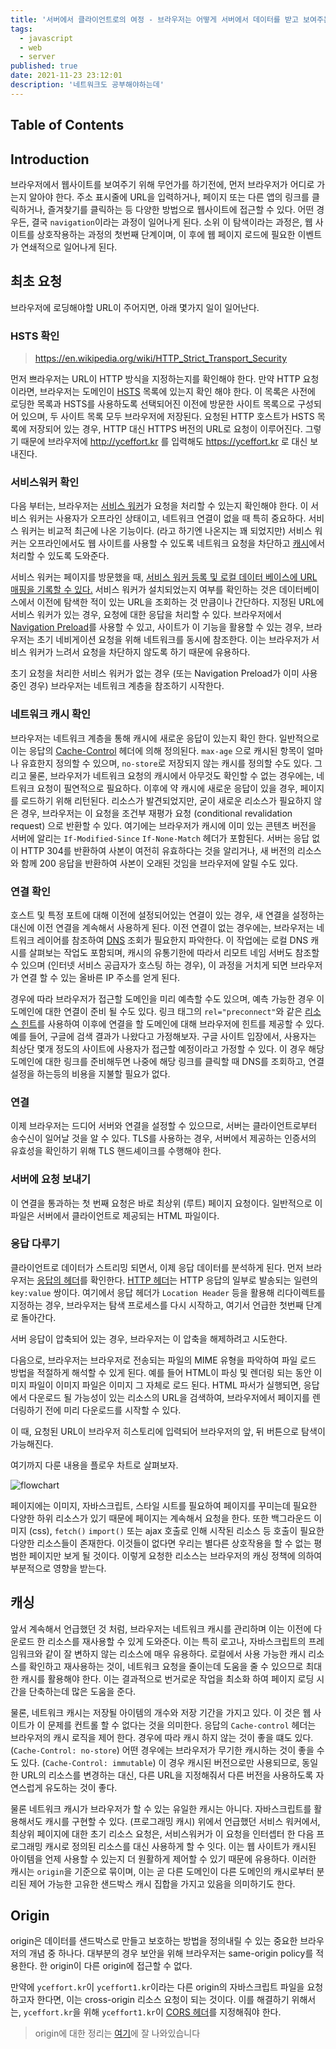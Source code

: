 ```yaml
---
title: '서버에서 클라이언트로의 여정 - 브라우저는 어떻게 서버에서 데이터를 받고 보여주는 것 일까'
tags:
  - javascript
  - web
  - server
published: true
date: 2021-11-23 23:12:01
description: '네트워크도 공부해야하는데'
---
```


## Table of Contents

## Introduction

브라우저에서 웹사이트를 보여주기 위해 무언가를 하기전에, 먼저 브라우저가 어디로 가는지 알아야 한다. 주소 표시줄에 URL을 입력하거나, 페이지 또는 다른 앱의 링크를 클릭하거나, 즐겨찾기를 클릭하는 등 다양한 방법으로 웹사이트에 접근할 수 있다. 어떤 경우든, 결국 `navigation`이라는 과정이 일어나게 된다. 소위 이 탐색이라는 과정은, 웹 사이트를 상호작용하는 과정의 첫번째 단계이며, 이 후에 웹 페이지 로드에 필요한 이벤트가 연쇄적으로 일어나게 된다.

## 최초 요청

브라우저에 로딩해야할 URL이 주어지면, 아래 몇가지 일이 일어난다.

### HSTS 확인

> https://en.wikipedia.org/wiki/HTTP_Strict_Transport_Security

먼저 쁘라우저는 URL이 HTTP 방식을 지정하는지를 확인해야 한다. 만약 HTTP 요청이라면, 브라우저는 도메인이 [HSTS](https://developer.mozilla.org/en-US/docs/Web/HTTP/Headers/Strict-Transport-Security) 목록에 있는지 확인 해야 한다. 이 목록은 사전에 로딩한 목록과 HSTS를 사용하도록 선택되어진 이전에 방문한 사이트 목록으로 구성되어 있으며, 두 사이트 목록 모두 브라우저에 저장된다. 요청된 HTTP 호스트가 HSTS 목록에 저장되어 있는 경우, HTTP 대신 HTTPS 버전의 URL로 요청이 이루어진다. 그렇기 때문에 브라우저에 http://yceffort.kr 를 입력해도 https://yceffort.kr 로 대신 보내진다.

### 서비스워커 확인

다음 부터는, 브라우저는 [서비스 워커](https://developer.mozilla.org/en-US/docs/Web/API/Service_Worker_API)가 요청을 처리할 수 있는지 확인해야 한다. 이 서비스 워커는 사용자가 오프라인 상태이고, 네트워크 연결이 없을 때 특히 중요하다. 서비스 워커는 비교적 최근에 나온 기능이다. (라고 하기엔 나온지는 꽤 되었지만) 서비스 워커는 오프라인에서도 웹 사이트를 사용할 수 있도록 네트워크 요청을 차단하고 [캐시](https://developer.mozilla.org/en-US/docs/Web/API/Cache)에서 처리할 수 있도록 도와준다.

서비스 워커는 페이지를 방문했을 때, [서비스 워커 등록 및 로컬 데이터 베이스에 URL 매핑을 기록할 수 있다.](https://www.w3.org/TR/service-workers-1/#dfn-scope-to-registration-map) 서비스 워커가 설치되었는지 여부를 확인하는 것은 데이터베이스에서 이전에 탐색한 적이 있는 URL을 조회하는 것 만큼이나 간단하다. 지정된 URL에 서비스 워커가 있는 경우, 요청에 대한 응답을 처리할 수 있다. 브라우저에서 [Navigation Preload](https://developers.google.com/web/updates/2017/02/navigation-preload#the-solution)를 사용할 수 있고, 사이트가 이 기능을 활용할 수 있는 경우, 브라우저는 초기 네비게이션 요청을 위해 네트워크를 동시에 참조한다. 이는 브라우저가 서비스 워커가 느려서 요청을 차단하지 않도록 하기 때문에 유용하다.

초기 요청을 처리한 서비스 워커가 없는 경우 (또는 Navigation Preload가 이미 사용 중인 경우) 브라우저는 네트워크 계층을 참조하기 시작한다.

### 네트워크 캐시 확인

브라우저는 네트워크 계층을 통해 캐시에 새로운 응답이 있는지 확인 한다. 일반적으로 이는 응답의 [Cache-Control](https://developer.mozilla.org/en-US/docs/Web/HTTP/Headers/Cache-Control) 헤더에 의해 정의된다. `max-age` 으로 캐시된 항목이 얼마나 유효한지 정의할 수 있으며, `no-store`로 저장되지 않는 캐시를 정의할 수도 있다. 그리고 물론, 브라우저가 네트워크 요청의 캐시에서 아무것도 확인할 수 없는 경우에는, 네트워크 요청이 필연적으로 필요하다. 이후에 약 캐시에 새로운 응답이 있을 경우, 페이지를 로드하기 위해 리턴된다. 리소스가 발견되었지만, 굳이 새로운 리소스가 필요하지 않은 경우, 브라우저는 이 요청을 조건부 재평가 요청 (conditional revalidation request) 으로 반환할 수 있다. 여기에는 브라우저가 캐시에 이미 있는 콘텐츠 버전을 서버에 알리는 `If-Modified-Since` `If-None-Match` 헤더가 포함된다. 서버는 응답 없이 HTTP 304를 반환하여 사본이 여전히 유효하다는 것을 알리거나, 새 버전의 리소스와 함께 200 응답을 반환하여 사본이 오래된 것임을 브라우저에 알릴 수도 있다.

### 연결 확인

호스트 및 특정 포트에 대해 이전에 설정되어있는 연결이 있는 경우, 새 연결을 설정하는 대신에 이전 연결을 계속해서 사용하게 된다. 이전 연결이 없는 경우에는, 브라우저는 네트워크 레이어를 참조하여 [DNS](https://ko.wikipedia.org/wiki/%EB%8F%84%EB%A9%94%EC%9D%B8_%EB%84%A4%EC%9E%84_%EC%8B%9C%EC%8A%A4%ED%85%9C) 조회가 필요한지 파악한다. 이 작업에는 로컬 DNS 캐시를 살펴보는 작업도 포함되며, 캐시의 유통기한에 따라서 리모트 네임 서버도 참조할 수 있으며 (인터넷 서비스 공급자가 호스팅 하는 경우), 이 과정을 거치게 되면 브라우저가 연결 할 수 있는 올바른 IP 주소를 얻게 된다.

경우에 따라 브라우저가 접근할 도메인을 미리 예측할 수도 있으며, 예측 가능한 경우 이 도메인에 대한 연결이 준비 될 수도 있다. 링크 태그의 `rel="preconnect"`와 같은 [리소스 힌트](https://www.w3.org/TR/resource-hints/)를 사용하여 이후에 연결을 할 도메인에 대해 브라우저에 힌트를 제공할 수 있다. 예를 들어, 구글에 검색 결과가 나왔다고 가정해보자. 구글 사이트 입장에서, 사용자는 최상단 몇개 정도의 사이트에 사용자가 접근할 예정이라고 가정할 수 있다. 이 경우 해당 도메인에 대한 링크를 준비해두면 나중에 해당 링크를 클릭할 때 DNS를 조회하고, 연결설정을 하는등의 비용을 지불할 필요가 없다.

### 연결

이제 브라우저는 드디어 서버와 연결을 설정할 수 있으므로, 서버는 클라이언트로부터 송수신이 일어날 것을 알 수 있다.  TLS를 사용하는 경우, 서버에서 제공하는 인증서의 유효성을 확인하기 위해 TLS 핸드셰이크를 수행해야 한다.

### 서버에 요청 보내기

이 연결을 통과하는 첫 번째 요청은 바로 최상위 (루트) 페이지 요청이다. 일반적으로 이 파일은 서버에서 클라이언트로 제공되는 HTML 파일이다.

### 응답 다루기

클라이언트로 데이터가 스트리밍 되면서, 이제 응답 데이터를 분석하게 된다. 먼저 브라우저는 [응답의 헤더](https://developer.mozilla.org/en-US/docs/Glossary/Response_header)를 확인한다. [HTTP 헤더](https://developer.mozilla.org/en-US/docs/Web/HTTP/Headers)는 HTTP 응답의 일부로 발송되는 일련의 `key:value` 쌍이다. 여기에서 응답 헤더가 `Location Header` 등을 활용해 리다이렉트를 지정하는 경우, 브라우저는 탐색 프로세스를 다시 시작하고, 여기서 언급한 첫번째 단계로 돌아간다.

서버 응답이 압축되어 있는 경우, 브라우저는 이 압축을 해제하려고 시도한다.

다음으로, 브라우저는 브라우저로 전송되는 파일의 MIME 유형을 파악하여 파일 로드 방법을 적절하게 해석할 수 있게 된다. 예를 들어 HTML이 파싱 및 렌더링 되는 동안 이미지 파일이 이미지 파일은 이미지 그 자체로 로드 된다. HTML 파서가 실행되면, 응답에서 다운로드 될 가능성이 있는 리소스의 URL을 검색하여, 브라우저에서 페이지를 렌더링하기 전에 미리 다운로드를 시작할 수 있다. 

이 때, 요청된 URL이 브라우저 히스토리에 입력되어 브라우저의 앞, 뒤 버튼으로 탐색이 가능해진다.

여기까지 다룬 내용을 플로우 차트로 살펴보자.

![flowchart](./images/flowchart.png)

페이지에는 이미지, 자바스크립트, 스타일 시트를 필요하여 페이지를 꾸미는데 필요한 다양한 하위 리소스가 있기 때문에 페이지는 계속해서 요청을 한다. 또한 백그라운드 이미지 (css), `fetch()` `import()` 또는 ajax 호출로 인해 시작된 리소스 등 호출이 필요한 다양한 리소스들이 존재한다. 이것들이 없다면 우리는 별다른 상호작용을 할 수 없는 평범한 페이지만 보게 될 것이다. 이렇게 요청한 리소스는 브라우저의 캐싱 정책에 의하여 부분적으로 영향을 받는다.

## 캐싱

앞서 계속해서 언급했던 것 처럼, 브라우저는 네트워크 캐시를 관리하며 이는 이전에 다운로드 한 리소스를 재사용할 수 있게 도와준다. 이는 특히 로고나, 자바스크립트의 프레임워크와 같이 잘 변하지 않는 리소스에 매우 유용하다. 로컬에서 사용 가능한 캐시 리소스를 확인하고 재사용하는 것이, 네트워크 요청을 줄이는데 도움을 줄 수 있으므로 최대한 캐시를 활용해야 한다. 이는 결과적으로 번거로운 작업을 최소화 하여 페이지 로딩 시간을 단축하는데 많은 도움을 준다.

물론, 네트워크 캐시는 저장될 아이템의 개수와 저장 기간을 가지고 있다. 이 것은 웹 사이트가 이 문제를 컨트롤 할 수 없다는 것을 의미한다. 응답의 `Cache-control` 헤더는 브라우저의 캐시 로직을 제어 한다. 경우에 따라 캐시 하지 않는 것이 좋을 떄도 있다. (`Cache-Control: no-store`) 어떤 경우에는 브라우저가 무기한 캐시하는 것이 좋을 수도 있다. (`Cache-Control: immutable`) 이 경우 캐시된 버전으로만 사용되므로, 동일한 URL의 리소스를 변경하는 대신, 다른 URL을 지정해줘서 다른 버전을 사용하도록 자연스럽게 유도하는 것이 좋다.

물론 네트워크 캐시가 브라우저가 할 수 있는 유일한 캐시는 아니다. 자바스크립트를 활용해서도 캐시를 구현할 수 있다. (프로그래밍 캐시) 위에서 언급했던 서비스 워커에서, 최상위 페이지에 대한 초기 리소스 요청은, 서비스워커가 이 요청을 인터셉터 한 다음 프로그래밍 캐시로 정의된 리소스를 대신 사용하게 할 수 잇다. 이는 웹 사이트가 캐시된 아이템을 언제 사용할 수 있는지 더 원활하게 제어할 수 있기 때문에 유용하다. 이러한 캐시는 `origin`을 기준으로 묶이며, 이는 곧 다른 도메인이 다른 도메인의 캐시로부터 분리된 제어 가능한 고유한 샌드박스 캐시 집합을 가지고 있음을 의미하기도 한다.

## Origin

origin은 데이터를 샌드박스로 만들고 보호하는 방법을 정의내릴 수 있는 중요한 브라우저의 개념 중 하나다. 대부분의 경우 보안을 위해 브라우저는 same-origin policy를 적용한다. 한 origin이 다른 origin에 접근할 수 없다. 

만약에 `yceffort.kr`이 `yceffort1.kr`이라는 다른 origin의 자바스크립트 파일을 요청하고자 한다면, 이는 cross-origin 리소스 요청이 되는 것이다. 이를 해결하기 위해서는, `yceffort.kr`을 위해 `yceffort1.kr`이 [CORS 헤더](https://developer.mozilla.org/en-US/docs/Web/HTTP/CORS)를 지정해줘야 한다.

> origin에 대한 정리는 [여기](/2020/09/referer-and-referrer-policy#origin)에 잘 나와있습니다